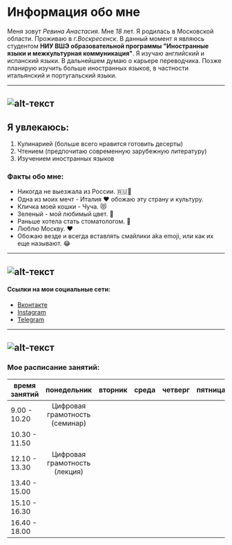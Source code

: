 # Информация обо мне
Меня зовут *Ревина Анастасия*. Мне *18* лет. Я родилась в Московской области. Проживаю в *г.Воскресенск*. В данный момент я являюсь студентом **НИУ ВШЭ образовательной программы "Иностранные языки и межкультурная коммуникация"**. Я изучаю английский и испанский языки. В дальнейшем думаю о карьере переводчика. Позже планирую изучить больше иностранных языков, в частности итальянский и португальский языки.

------------------
![alt-текст](https://pp.userapi.com/c841434/v841434496/5e906/vJNn_agwoyw.jpg "это я :)")
------------------
## Я увлекаюсь:
1. Кулинарией (больше всего нравится готовить десерты) 
2. Чтением (предпочитаю современную зарубежную литературу)
3. Изучением иностранных языков

### Факты обо мне:
* Никогда не выезжала из России. :ru::blue_heart:
* Одна из моих мечт - Италия :heart: обожаю эту страну и культуру.
* Кличка моей кошки - Чуча. :heart_eyes_cat:
* Зеленый - мой любимый цвет. :green_heart:
* Раньше хотела стать стоматологом. :eyes:
* Люблю Москву. :heart:
* Обожаю везде и всегда вставлять смайлики aka emoji, или как их еще называют. :joy:
------------------
![alt-текст](https://pp.userapi.com/c841033/v841033496/5cec3/XwrD8B6B-Tw.jpg "на первой фотографии вы можете увидеть мою кошку, она британка и очень вредная :)")
------------------
#### Ссылки на мои социальные сети:
* [Вконтакте](https://vk.com/revinastasia "для общения :)")
* [Instagram](https://instagram.com/revinastasia "для фотографий :) друзья говорят, что я выкладываю интересные, красивые и смешные stories")
* [Telegram](https://t.me/revinastasia "для учебы :)")
------------------
![alt-текст](https://pp.userapi.com/c840429/v840429496/45191/aJ3WjoLjl5k.jpg "эти и другие фотографии можно найти в моем инстаграме :)")
------------------
### Мое расписание занятий:
время занятий|понедельник|вторник|среда|четверг|пятница
---|:---:|:---:|:---:|:---:|---:
9.00 - 10.20|Цифровая грамотность (семинар)|
10.30 - 11.50| |
12.10 - 13.30|Цифровая грамотность (лекция)|
13.40 - 15.00| |
15.10 - 16.30| |
16.40 - 18.00| |

